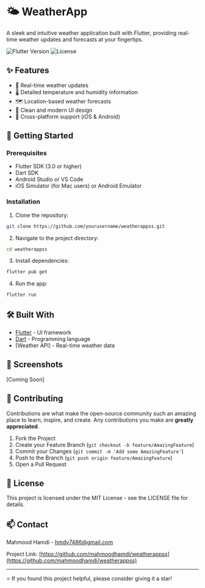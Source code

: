 # 🌤️ WeatherApp

A sleek and intuitive weather application built with Flutter, providing real-time weather updates and forecasts at your fingertips.

![Flutter Version](https://img.shields.io/badge/Flutter-3.0+-blue.svg)
![License](https://img.shields.io/badge/License-MIT-green.svg)

## ✨ Features

- 🎯 Real-time weather updates
- 🌡️ Detailed temperature and humidity information
- 🗺️ Location-based weather forecasts
- 🎨 Clean and modern UI design
- 📱 Cross-platform support (iOS & Android)

## 🚀 Getting Started

### Prerequisites

- Flutter SDK (3.0 or higher)
- Dart SDK
- Android Studio or VS Code
- iOS Simulator (for Mac users) or Android Emulator

### Installation

1. Clone the repository:
```bash
git clone https://github.com/yourusername/weatherappss.git
```

2. Navigate to the project directory:
```bash
cd weatherappss
```

3. Install dependencies:
```bash
flutter pub get
```

4. Run the app:
```bash
flutter run
```

## 🛠️ Built With

- [Flutter](https://flutter.dev/) - UI framework
- [Dart](https://dart.dev/) - Programming language
- [Weather API] - Real-time weather data

## 📱 Screenshots

[Coming Soon]

## 🤝 Contributing

Contributions are what make the open-source community such an amazing place to learn, inspire, and create. Any contributions you make are **greatly appreciated**.

1. Fork the Project
2. Create your Feature Branch (`git checkout -b feature/AmazingFeature`)
3. Commit your Changes (`git commit -m 'Add some AmazingFeature'`)
4. Push to the Branch (`git push origin feature/AmazingFeature`)
5. Open a Pull Request

## 📝 License

This project is licensed under the MIT License - see the LICENSE file for details.

## 📫 Contact

Mahmood Hamdi - [hmdy7486@gmail.com](mailto:hmdy7486@gmail.com)

Project Link: [https://github.com/mahmoodhamdi/weatherappss](https://github.com/mahmoodhamdi/weatherappss)

---

⭐️ If you found this project helpful, please consider giving it a star!
